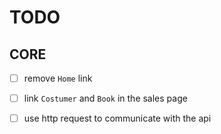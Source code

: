 # TODO

## CORE

- [ ] remove `Home` link
- [ ] link `Costumer` and `Book` in the sales page
- [ ] use http request to communicate with the api 

